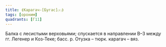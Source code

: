 ```yaml
---
title: ⦗Карагач-[Бугас]⒯⦘
tags: [ороним]
quadrants: [Г11]
---
```


Балка с лесистыми верховьями; спускается в направлении В–З между гг. Легенер и
Коз-Теке; басс. р. Отузка – тюрк. карагач – вяз.
